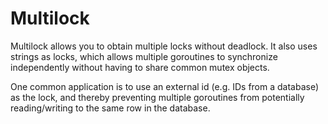 # Multilock

Multilock allows you to obtain multiple locks without deadlock. It also uses
strings as locks, which allows multiple goroutines to synchronize independently
without having to share common mutex objects.

One common application is to use an external id (e.g. IDs from a database)
as the lock, and thereby preventing multiple goroutines from potentially
reading/writing to the same row in the database.
